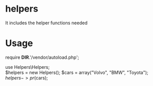 # helpers
It includes the helper functions needed

# Usage
require __DIR__.'/vendor/autoload.php';

use Helpers\Helpers;  
$helpers = new Helpers();
$cars = array("Volvo", "BMW", "Toyota");
$helpers->pr($cars);
